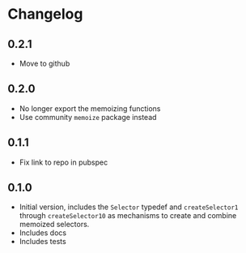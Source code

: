 # Changelog

## 0.2.1

- Move to github

## 0.2.0

- No longer export the memoizing functions
- Use community `memoize` package instead

## 0.1.1

- Fix link to repo in pubspec

## 0.1.0

- Initial version, includes the `Selector` typedef and `createSelector1` through `createSelector10` as mechanisms to create and combine memoized selectors. 
- Includes docs
- Includes tests
